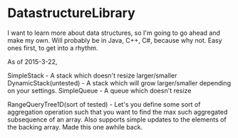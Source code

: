 # DatastructureLibrary
I want to learn more about data structures, so I'm going to go ahead and make my own.  Will probably be in Java, C++, C#, because why not. Easy ones first, to get into a rhythm.

As of 2015-3-22,

SimpleStack - A stack which doesn't resize larger/smaller
DynamicStack(untested) - A stack which will grow larger/smaller depending on your settings.
SimpleQueue - A queue which doesn't resize

RangeQueryTree1D(sort of tested) - Let's you define some sort of aggregation operation such that you want to find the max such aggregated subsequence of an array.
Also supports simple updates to the elements of the backing array. Made this one awhile back.